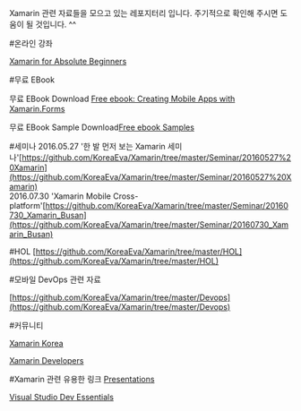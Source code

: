 ﻿Xamarin 관련 자료들을 모으고 있는 레포지터리 입니다. 
주기적으로 확인해 주시면 도움이 될 것입니다. ^^ 

#온라인 강좌

[Xamarin for Absolute Beginners](https://mva.microsoft.com/en-US/training-courses/xamarin-for-absolute-beginners-16182?l=fPHWqptJC_5705846048)

#무료 EBook

무료 EBook Download [Free ebook: Creating Mobile Apps with Xamarin.Forms](https://blogs.msdn.microsoft.com/microsoft_press/2016/03/31/free-ebook-creating-mobile-apps-with-xamarin-forms/)

무료 EBook Sample Download[Free ebook Samples](https://github.com/xamarin/xamarin-forms-book-samples)

#세미나
2016.05.27 '한 발 먼저 보는 Xamarin 세미나'[https://github.com/KoreaEva/Xamarin/tree/master/Seminar/20160527%20Xamarin](https://github.com/KoreaEva/Xamarin/tree/master/Seminar/20160527%20Xamarin)<br>
2016.07.30 'Xamarin Mobile Cross-platform'[https://github.com/KoreaEva/Xamarin/tree/master/Seminar/20160730_Xamarin_Busan](https://github.com/KoreaEva/Xamarin/tree/master/Seminar/20160730_Xamarin_Busan)

#HOL
[https://github.com/KoreaEva/Xamarin/tree/master/HOL](https://github.com/KoreaEva/Xamarin/tree/master/HOL)

#모바일 DevOps 관련 자료

[https://github.com/KoreaEva/Xamarin/tree/master/Devops](https://github.com/KoreaEva/Xamarin/tree/master/Devops)

#커뮤니티

[Xamarin Korea](https://www.facebook.com/groups/818902071467383/)

[Xamarin Developers](https://www.facebook.com/groups/xamarin.developers/)

#Xamarin 관련 유용한 링크
[Presentations](https://forums.xamarin.com/categories/presentations)

[Visual Studio Dev Essentials](https://aka.ms/dev_essential)

